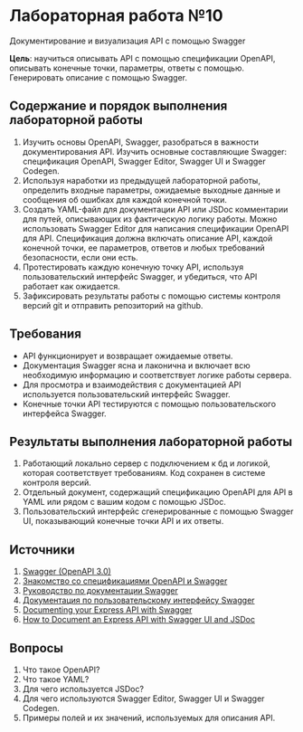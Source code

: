 # Лабораторная работа №10

Документирование и визуализация API с помощью Swagger

**Цель**: научиться описывать API с помощью спецификации OpenAPI, описывать конечные точки, параметры, ответы с помощью. Генерировать описание с помощью Swagger.

## Содержание и порядок выполнения лабораторной работы

1. Изучить основы OpenAPI, Swagger, разобраться в важности документирования API. Изучить основные составляющие Swagger: спецификация OpenAPI, Swagger Editor, Swagger UI и Swagger Codegen.
1. Используя наработки из предыдущей лабораторной работы, определить входные параметры, ожидаемые выходные данные и сообщения об ошибках для каждой конечной точки.
1. Создать YAML-файл для документации API или JSDoc комментарии для путей, описывающих из фактическую логику работы. Можно использовать Swagger Editor для написания спецификации OpenAPI для API. Спецификация должна включать описание API, каждой конечной точки, ее параметров, ответов и любых требований безопасности, если они есть.
1. Протестировать каждую конечную точку API, используя пользовательский интерфейс Swagger, и убедиться, что API работает как ожидается.
1. Зафиксировать результаты работы с помощью системы контроля версий git и отправить репозиторий на github.

## Требования

- API функционирует и возвращает ожидаемые ответы.
- Документация Swagger ясна и лаконична и включает всю необходимую информацию и соответствует логике работы сервера.
- Для просмотра и взаимодействия с документацией API используется пользовательский интерфейс Swagger.
- Конечные точки API тестируются с помощью пользовательского интерфейса Swagger.

## Результаты выполнения лабораторной работы

1. Работающий локально сервер с подключением к бд и логикой, которая соответствует требованиям. Код сохранен в системе контроля версий.
1. Отдельный документ, содержащий спецификацию OpenAPI для API в YAML или рядом с вашим кодом с помощью JSDoc.
1. Пользовательский интерфейс сгенерированные с помощью Swagger UI, показывающий конечные точки API и их ответы.

## Источники

1. [Swagger (OpenAPI 3.0)](https://habr.com/ru/articles/541592/)
1. [Знакомство со спецификациями OpenAPI и Swagger](https://starkovden.github.io/introduction-openapi-and-swagger.html)
1. [Руководство по документации Swagger](https://swagger.io/docs/specification/basic-structure/)
1. [Документация по пользовательскому интерфейсу Swagger](https://swagger.io/tools/swagger-ui/)
1. [Documenting your Express API with Swagger](https://blog.logrocket.com/documenting-express-js-api-swagger/)
1. [How to Document an Express API with Swagger UI and JSDoc](https://dev.to/kabartolo/how-to-document-an-express-api-with-swagger-ui-and-jsdoc-50do)

## Вопросы

1. Что такое OpenAPI?
1. Что такое YAML?
1. Для чего используется JSDoc?
1. Для чего используются Swagger Editor, Swagger UI и Swagger Codegen.
1. Примеры полей и их значений, используемых для описания API.
